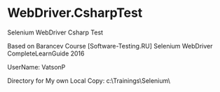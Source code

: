 # WebDriver.CsharpTest

Selenium WebDriver Csharp Test

 Based on Barancev Course [Software-Testing.RU] Selenium WebDriver CompleteLearnGuide 2016

 UserName: VatsonP

 Directory for My own Local Copy: c:\Trainings\Selenium\
